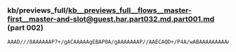 ### kb/previews_full/kb__previews_full__flows__master-first__master-and-slot@guest.har.part032.md.part001.md (part 002)

```md
AAAD///8AAAAAAP7+/gACAAAAAgEBAP0A/gAAAAAAAP//AAECAQD+/P4A/wABAAAAAAAAAAAAAP//AP8A/wAAAAAAAAAAAAAA
```

```
